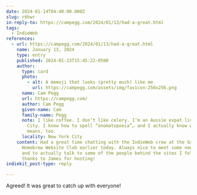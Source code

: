```yaml
---
date: 2024-01-14T04:40:00.000Z
slug: r6hwr
in-reply-to: https://campegg.com/2024/01/13/had-a-great.html
tags:
  - IndieWeb
references:
  - url: https://campegg.com/2024/01/13/had-a-great.html
    name: January 13, 2024
    type: entry
    published: 2024-01-13T15:45:22-0500
    author:
      type: card
      photo:
        - alt: A memoji that looks (pretty much) like me
          url: https://campegg.com/assets/img/favicon-256x256.png
      name: Cam Pegg
      url: https://campegg.com/
      author: Cam Pegg
      given-name: Cam
      family-name: Pegg
      note: I like coffee. I don’t like celery. I’m an Aussie expat living in New York
        City. I know how to spell “onomatopoeia”… and I actually know what it
        means, too.
      locality: New York City
    content: Had a great time chatting with the IndieWeb crew at the Galactic Bonus
      Homebrew Website Club earlier today. Always nice to meet some new people
      and to actually talk to some of the people behind the sites I follow. Big
      thanks to James for hosting!
indiekit_post-type: reply

---
```


Agreed! It was great to catch up with everyone!

